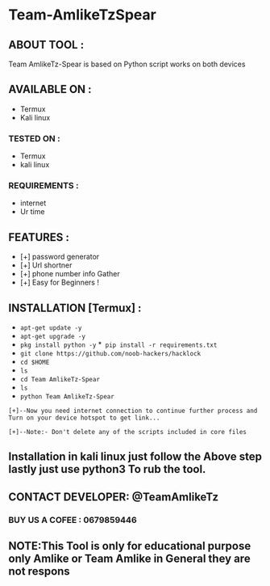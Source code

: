 # Team-AmlikeTzSpear

## ABOUT TOOL :

Team AmlikeTz-Spear is based on Python script works on both devices
## AVAILABLE ON :

* Termux
* Kali linux

### TESTED ON :

* Termux
* kali linux
### REQUIREMENTS :
* internet
* Ur time
## FEATURES :
* [+] password generator
* [+] Url shortner
* [+] phone number info Gather
* [+] Easy for Beginners !

## INSTALLATION [Termux] :

* `apt-get update -y`
* `apt-get upgrade -y`
* `pkg install python -y`
*` pip install -r requirements.txt`
* `git clone https://github.com/noob-hackers/hacklock`
* `cd $HOME`
* `ls`
* `cd Team AmlikeTz-Spear`
* `ls`
* `python Team AmlikeTz-Spear`
```
[+]--Now you need internet connection to continue further process and Turn on your device hotspot to get link...

[+]--Note:- Don't delete any of the scripts included in core files

```
##  Installation in kali linux just follow the Above step lastly just use python3 To rub the tool.


## CONTACT DEVELOPER: @TeamAmlikeTz


### BUY US A COFEE : 0679859446


## NOTE:This Tool is only for educational purpose only Amlike or Team Amlike in General they are not respons
